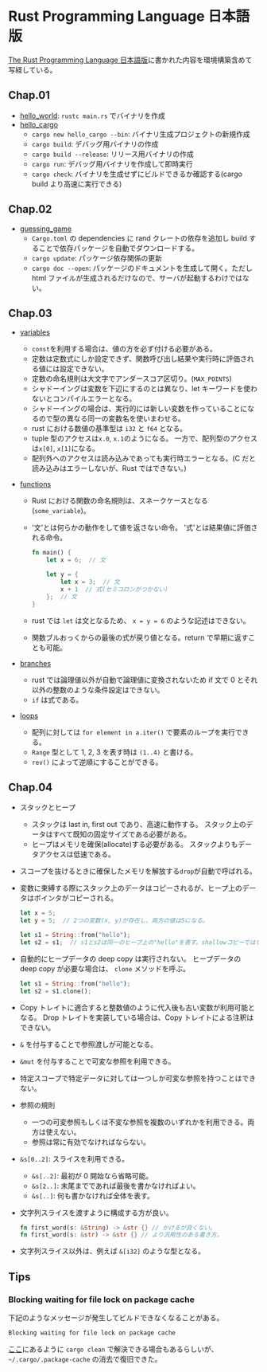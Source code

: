 # Rust Programming Language 日本語版

[The Rust Programming Language 日本語版][rust-jp]に書かれた内容を環境構築含めて写経している。

[rust-jp]: https://doc.rust-jp.rs/book-ja/title-page.html

## Chap.01

- [hello_world](hello_world): `rustc main.rs` でバイナリを作成
- [hello_cargo](hello_cargo)
  - `cargo new hello_cargo --bin`: バイナリ生成プロジェクトの新規作成
  - `cargo build`: デバッグ用バイナリの作成
  - `cargo build --release`: リリース用バイナリの作成
  - `cargo run`: デバッグ用バイナリを作成して即時実行
  - `cargo check`: バイナリを生成せずにビルドできるか確認する(cargo build より高速に実行できる)

## Chap.02

- [guessing_game](guessing_game)
  - `Cargo.toml` の dependencies に rand クレートの依存を追加し build することで依存パッケージを自動でダウンロードする。
  - `cargo update`: パッケージ依存関係の更新
  - `cargo doc --open`: パッケージのドキュメントを生成して開く。ただし html ファイルが生成されるだけなので、サーバが起動するわけではない。

## Chap.03

- [variables](variables)
  - `const`を利用する場合は、値の方を必ず付ける必要がある。
  - 定数は定数式にしか設定できず、関数呼び出し結果や実行時に評価される値には設定できない。
  - 定数の命名規則は大文字でアンダースコア区切り。(`MAX_POINTS`)
  - シャドーイングは変数を下辺にするのとは異なり、let キーワードを使わないとコンパイルエラーとなる。
  - シャドーイングの場合は、実行的には新しい変数を作っていることになるので型の異なる同一の変数名を使いまわせる。
  - rust における数値の基準型は `i32` と `f64` となる。
  - tuple 型のアクセスは`x.0`, `x.1`のようになる。
    一方で、配列型のアクセスは`x[0]`, `x[1]`になる。
  - 配列外へのアクセスは読み込みであっても実行時エラーとなる。(C だと読み込みはエラーしないが、Rust ではできない。)
- [functions](functions)

  - Rust における関数の命名規則は、スネークケースとなる(`some_variable`)。
  - '文'とは何らかの動作をして値を返さない命令。
    '式'とは結果値に評価される命令。

    ```rs
    fn main() {
        let x = 6;  // 文

        let y = {
            let x = 3;  // 文
            x + 1  // 式(セミコロンがつかない)
        };  // 文
    }
    ```

  - rust では `let` は文となるため、 `x = y = 6` のような記述はできない。
  - 関数ブルおっくからの最後の式が戻り値となる。return で早期に返すことも可能。

- [branches](branches)
  - rust では論理値以外が自動で論理値に変換されないため if 文で 0 とそれ以外の整数のような条件設定はできない。
  - `if` は式である。
- [loops](loops)
  - 配列に対しては `for element in a.iter()` で要素のループを実行できる。
  - `Range` 型として 1, 2, 3 を表す時は `(1..4)` と書ける。
  - `rev()` によって逆順にすることができる。

## Chap.04

- スタックとヒープ
  - スタックは last in, first out であり、高速に動作する。
    スタック上のデータはすべて既知の固定サイズである必要がある。
  - ヒープはメモリを確保(allocate)する必要がある。
    スタックよりもデータアクセスは低速である。
- スコープを抜けるときに確保したメモリを解放する`drop`が自動で呼ばれる。
- 変数に束縛する際にスタック上のデータはコピーされるが、ヒープ上のデータはポインタがコピーされる。

  ```rs
  let x = 5;
  let y = 5;  // 2つの変数(x, y)が存在し、両方の値は5になる。

  let s1 = String::from("hello");
  let s2 = s1;  // s1とs2は同一のヒープ上の"hello"を表す。shallowコピーではなくmoveとなりs1は無効化される。
  ```

- 自動的にヒープデータの deep copy は実行されない。
  ヒープデータの deep copy が必要な場合は、 `clone` メソッドを呼ぶ。

  ```rs
  let s1 = String::from("hello");
  let s2 = s1.clone();
  ```

- Copy トレイトに適合すると整数値のように代入後も古い変数が利用可能となる。
  Drop トレイトを実装している場合は、Copy トレイトによる注釈はできない。
- `&` を付与することで参照渡しが可能となる。
- `&mut` を付与することで可変な参照を利用できる。
- 特定スコープで特定データに対しては一つしか可変な参照を持つことはできない。
- 参照の規則
  - 一つの可変参照もしくは不変な参照を複数のいずれかを利用できる。両方は使えない。
  - 参照は常に有効でなければならない。
- `&s[0..2]`: スライスを利用できる。
  - `&s[..2]`: 最初が 0 開始なら省略可能。
  - `&s[2..]`: 末尾までであれば最後を書かなければよい。
  - `&s[..]`: 何も書かなければ全体を表す。
- 文字列スライスを渡すように構成する方が良い。

  ```rs
  fn first_word(s: &String) -> &str {} // かけるが良くない。
  fn first_word(s: &str) -> &str {} // より汎用性のある書き方。
  ```

- 文字列スライス以外は、例えば `&[i32]` のような型となる。

## Tips

### Blocking waiting for file lock on package cache

下記のようなメッセージが発生してビルドできなくなることがある。

```txt
Blocking waiting for file lock on package cache
```

[ここ][zen-tanshio]にあるように `cargo clean` で解決できる場合もあるらしいが、 `~/.cargo/.package-cache` の消去で復旧できた。

[zen-tanshio]: https://zenn.dev/tanshio/articles/0cfbea0c2e2a29

